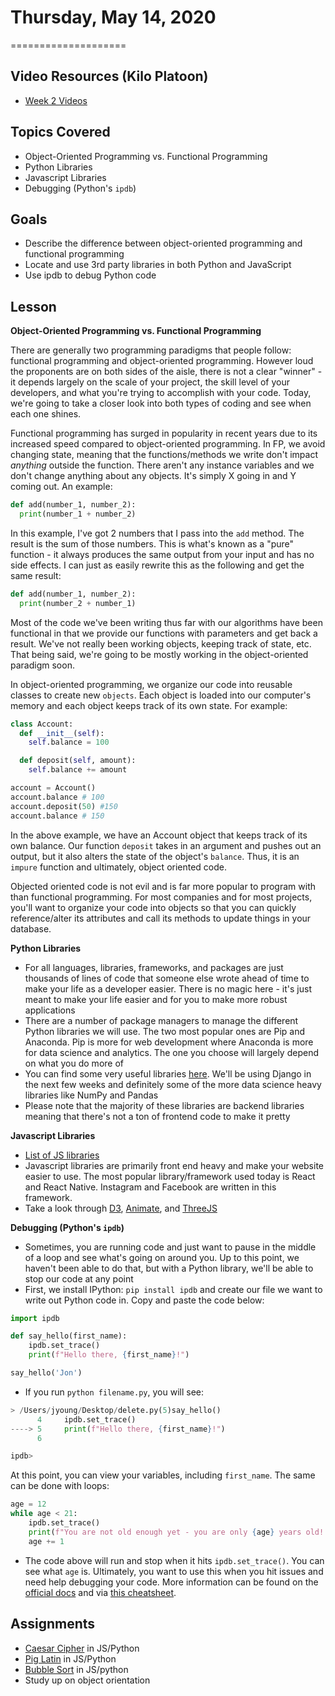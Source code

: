 # Thursday, May 14, 2020
====================
## Video Resources (Kilo Platoon)
- [Week 2 Videos](https://www.youtube.com/playlist?list=PLu0CiQ7bzwETvyQGf7fffD7wGlkT0aWMg)

## Topics Covered
- Object-Oriented Programming vs. Functional Programming
- Python Libraries
- Javascript Libraries
- Debugging (Python's `ipdb`)

## Goals
- Describe the difference between object-oriented programming and functional programming
- Locate and use 3rd party libraries in both Python and JavaScript
- Use ipdb to debug Python code

## Lesson

**Object-Oriented Programming vs. Functional Programming**

There are generally two programming paradigms that people follow: functional programming and object-oriented programming. However loud the proponents are on both sides of the aisle, there is not a clear "winner" - it depends largely on the scale of your project, the skill level of your developers, and what you're trying to accomplish with your code. Today, we're going to take a closer look into both types of coding and see when each one shines.

Functional programming has surged in popularity in recent years due to its increased speed compared to object-oriented programming. In FP, we avoid changing state, meaning that the functions/methods we write don't impact _anything_ outside the function. There aren't any instance variables and we don't change anything about any objects. It's simply X going in and Y coming out. An example:

```python
def add(number_1, number_2):
  print(number_1 + number_2)
```

In this example, I've got 2 numbers that I pass into the `add` method. The result is the sum of those numbers. This is what's known as a "pure" function - it always produces the same output from your input and has no side effects. I can just as easily rewrite this as the following and get the same result:

```python
def add(number_1, number_2):
  print(number_2 + number_1)
```

Most of the code we've been writing thus far with our algorithms have been functional in that we provide our functions with parameters and get back a result. We've not really been working objects, keeping track of state, etc. That being said, we're going to be mostly working in the object-oriented paradigm soon.

In object-oriented programming, we organize our code into reusable classes to create new `objects`. Each object is loaded into our computer's memory and each  object keeps track of its own state. For example:

```python
class Account:
  def __init__(self):
    self.balance = 100

  def deposit(self, amount):
    self.balance += amount

account = Account()
account.balance # 100
account.deposit(50) #150
account.balance # 150
```

In the above example, we have an Account object that keeps track of its own balance. Our function `deposit` takes in an argument and pushes out an output, but it also alters the state of the object's `balance`. Thus, it is an `impure` function and ultimately, object oriented code.

Objected oriented code is not evil and is far more popular to program with than functional programming. For most companies and for most projects, you'll want to organize your code into objects so that you can quickly reference/alter its attributes and call its methods to update things in your database.

**Python Libraries**

- For all languages, libraries, frameworks, and packages are just thousands of lines of code that someone else wrote ahead of time to make your life as a developer easier. There is no magic here - it's just meant to make your life easier and for you to make more robust applications
- There are a number of package managers to manage the different Python libraries we will use. The two most popular ones are Pip and Anaconda. Pip is more for web development where Anaconda is more for data science and analytics. The one you choose will largely depend on what you do more of
- You can find some very useful libraries [here](https://pythontips.com/2013/07/30/20-python-libraries-you-cant-live-without/). We'll be using Django in the next few weeks and definitely some of the more data science heavy libraries like NumPy and Pandas
- Please note that the majority of these libraries are backend libraries meaning that there's not a ton of frontend code to make it pretty

**Javascript Libraries**

- [List of JS libraries](https://www.javascripting.com/)
- Javascript libraries are primarily front end heavy and make your website easier to use. The most popular library/framework used today is React and React Native. Instagram and Facebook are written in this framework.
- Take a look through [D3](https://d3js.org/), [Animate](https://daneden.github.io/animate.css/), and [ThreeJS](https://threejs.org/examples/)

**Debugging (Python's `ipdb`)**

- Sometimes, you are running code and just want to pause in the middle of a loop and see what's going on around you. Up to this point, we haven't been able to do that, but with a Python library, we'll be able to stop our code at any point
- First, we install IPython: `pip install ipdb` and create our file we want to write out Python code in. Copy and paste the code below:
```python
import ipdb

def say_hello(first_name):
    ipdb.set_trace()
    print(f"Hello there, {first_name}!")

say_hello('Jon')
```
* If you run `python filename.py`, you will see:
```python
> /Users/jyoung/Desktop/delete.py(5)say_hello()
      4     ipdb.set_trace()
----> 5     print(f"Hello there, {first_name}!")
      6 

ipdb>
```
At this point, you can view your variables, including `first_name`. The same can be done with loops:
```python
age = 12
while age < 21:
    ipdb.set_trace()
    print(f"You are not old enough yet - you are only {age} years old! Come back when you are older.")
    age += 1
```
- The code above will run and stop when it hits `ipdb.set_trace()`. You can see what `age` is. Ultimately, you want to use this when you hit issues and need help debugging your code. More information can be found on the [official docs](https://pypi.org/project/ipdb/) and via [this cheatsheet](https://wangchuan.github.io/coding/2017/07/12/ipdb-cheat-sheet.html).

## Assignments
- [Caesar Cipher](https://github.com/limaplatoon/caesar-cipher) in JS/Python
- [Pig Latin](https://github.com/limaplatoon/pig-latin) in JS/Python
- [Bubble Sort](https://github.com/limaplatoon/bubble-sort) in JS/python
- Study up on object orientation
